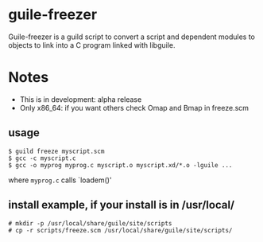# guile-freezer
Guile-freezer is a guild script to convert a script and dependent modules 
to objects to link into a C program linked with libguile.

# Notes

+ This is in development: alpha release
+ Only x86_64: if you want others check Omap and Bmap in freeze.scm

## usage
```
$ guild freeze myscript.scm
$ gcc -c myscript.c
$ gcc -o myprog myprog.c myscript.o myscript.xd/*.o -lguile ...
```
where `myprog.c` calls `loadem()'

## install example, if your install is in /usr/local/
```
# mkdir -p /usr/local/share/guile/site/scripts
# cp -r scripts/freeze.scm /usr/local/share/guile/site/scripts/
```

